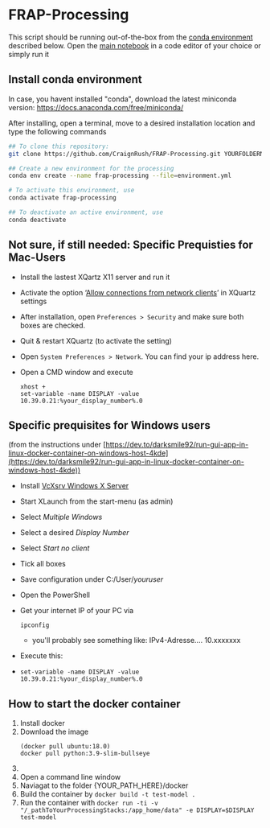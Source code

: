 # FRAP-Processing

This script should be running out-of-the-box from the [conda environment](#install-conda-environment) described below. Open the [main notebook](main-notebook.ipynb) in a code editor of your choice or simply run it 

## Install conda environment
In case, you havent installed "conda", download the latest miniconda version: https://docs.anaconda.com/free/miniconda/

After installing, open a terminal, move to a desired installation location and type the following commands
```sh
## To clone this repository:
git clone https://github.com/CraignRush/FRAP-Processing.git YOURFOLDERNAME

## Create a new environment for the processing
conda env create --name frap-processing --file=environment.yml

# To activate this environment, use
conda activate frap-processing

## To deactivate an active environment, use
conda deactivate
```

## Not sure, if still needed: Specific Prequisties for Mac-Users

- Install the lastest XQartz X11 server and run it

* Activate the option ‘[Allow connections from network clients](https://blogs.oracle.com/oraclewebcentersuite/running-gui-applications-on-native-docker-containers-for-mac)’ in XQuartz settings
* After installation, open `Preferences > Security` and make sure both boxes are checked.
* Quit & restart XQuartz (to activate the setting)
* Open `System Preferences > Network`. You can find your ip address here.
* Open a CMD window and execute

  ```shell
  xhost +
  set-variable -name DISPLAY -value 10.39.0.21:%your_display_number%.0

  ```

## Specific prequisites for Windows users

(from the instructions under [https://dev.to/darksmile92/run-gui-app-in-linux-docker-container-on-windows-host-4kde](https://dev.to/darksmile92/run-gui-app-in-linux-docker-container-on-windows-host-4kde))

* Install [VcXsrv Windows X Server](https://sourceforge.net/projects/vcxsrv/)
* Start XLaunch from the start-menu (as admin)
* Select _Multiple Windows_
* Select a desired _Display Number_
* Select _Start no client_
* Tick all boxes
* Save configuration under C:/User/_youruser_
* Open the PowerShell
* Get your internet IP of your PC via

  ```
  ipconfig
  ```

  * you'll probably see something like: IPv4-Adresse.... 10.xxxxxxx
* Execute this:
* ```
  set-variable -name DISPLAY -value 10.39.0.21:%your_display_number%.0
  ```

## How to start the docker container

1. Install docker
2. Download the image
   ```
   (docker pull ubuntu:18.0)
   docker pull python:3.9-slim-bullseye   
   ```
3. 
4. Open a command line window
5. Naviagat to the folder {YOUR_PATH_HERE}/docker
6. Build the container by
   ``docker build -t test-model . ``
7. Run the container with
   ``docker run -ti -v "/_pathToYourProcessingStacks:/app_home/data" -e DISPLAY=$DISPLAY test-model``
